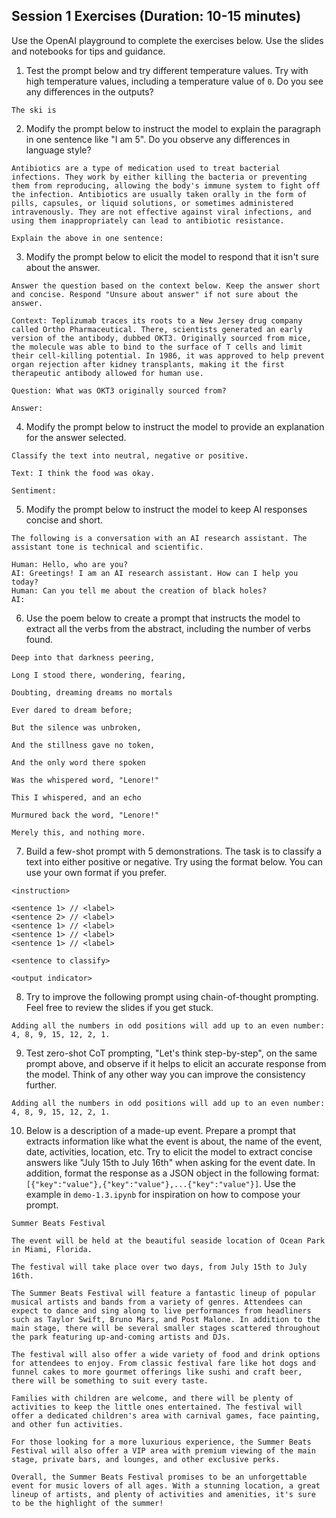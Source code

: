 ## Session 1 Exercises (Duration: 10-15 minutes)

Use the OpenAI playground to complete the exercises below. Use the slides and notebooks for tips and guidance. 

1) Test the prompt below and try different temperature values. Try with high temperature values, including a temperature value of `0`. Do you see any differences in the outputs?

```
The ski is
```

2) Modify the prompt below to instruct the model to explain the paragraph in one sentence like "I am 5". Do you observe any differences in language style?

```
Antibiotics are a type of medication used to treat bacterial infections. They work by either killing the bacteria or preventing them from reproducing, allowing the body's immune system to fight off the infection. Antibiotics are usually taken orally in the form of pills, capsules, or liquid solutions, or sometimes administered intravenously. They are not effective against viral infections, and using them inappropriately can lead to antibiotic resistance. 

Explain the above in one sentence:
```

3) Modify the prompt below to elicit the model to respond that it isn't sure about the answer. 

```
Answer the question based on the context below. Keep the answer short and concise. Respond "Unsure about answer" if not sure about the answer.

Context: Teplizumab traces its roots to a New Jersey drug company called Ortho Pharmaceutical. There, scientists generated an early version of the antibody, dubbed OKT3. Originally sourced from mice, the molecule was able to bind to the surface of T cells and limit their cell-killing potential. In 1986, it was approved to help prevent organ rejection after kidney transplants, making it the first therapeutic antibody allowed for human use.

Question: What was OKT3 originally sourced from?

Answer:
```

4) Modify the prompt below to instruct the model to provide an explanation for the answer selected.

```
Classify the text into neutral, negative or positive.

Text: I think the food was okay.

Sentiment:
```

5) Modify the prompt below to instruct the model to keep AI responses concise and short. 

```
The following is a conversation with an AI research assistant. The assistant tone is technical and scientific.

Human: Hello, who are you?
AI: Greetings! I am an AI research assistant. How can I help you today?
Human: Can you tell me about the creation of black holes?
AI:
```

6) Use the poem below to create a prompt that instructs the model to extract all the verbs from the abstract, including the number of verbs found. 

```
Deep into that darkness peering,

Long I stood there, wondering, fearing,

Doubting, dreaming dreams no mortals

Ever dared to dream before;

But the silence was unbroken,

And the stillness gave no token,

And the only word there spoken

Was the whispered word, "Lenore!"

This I whispered, and an echo

Murmured back the word, "Lenore!"

Merely this, and nothing more.
```

7) Build a few-shot prompt with 5 demonstrations. The task is to classify a text into either positive or negative. Try using the format below. You can use your own format if you prefer.

```
<instruction>

<sentence 1> // <label>
<sentence 2> // <label>
<sentence 1> // <label>
<sentence 1> // <label>
<sentence 1> // <label>

<sentence to classify>

<output indicator>
```

8) Try to improve the following prompt using chain-of-thought prompting. Feel free to review the slides if you get stuck.

```
Adding all the numbers in odd positions will add up to an even number: 4, 8, 9, 15, 12, 2, 1.
```

9) Test zero-shot CoT prompting, "Let's think step-by-step", on the same prompt above, and observe if it helps to elicit an accurate response from the model. Think of any other way you can improve the consistency further.

```
Adding all the numbers in odd positions will add up to an even number: 4, 8, 9, 15, 12, 2, 1.
```

10) Below is a description of a made-up event. Prepare a prompt that extracts information like what the event is about, the name of the event, date, activities, location, etc. Try to elicit the model to extract concise answers like "July 15th to July 16th" when asking for the event date. In addition, format the response as a JSON object in the following format: `[{"key":"value"},{"key":"value"},...{"key":"value"}]`. Use the example in `demo-1.3.ipynb` for inspiration on how to compose your prompt.

```
Summer Beats Festival

The event will be held at the beautiful seaside location of Ocean Park in Miami, Florida.

The festival will take place over two days, from July 15th to July 16th.

The Summer Beats Festival will feature a fantastic lineup of popular musical artists and bands from a variety of genres. Attendees can expect to dance and sing along to live performances from headliners such as Taylor Swift, Bruno Mars, and Post Malone. In addition to the main stage, there will be several smaller stages scattered throughout the park featuring up-and-coming artists and DJs.

The festival will also offer a wide variety of food and drink options for attendees to enjoy. From classic festival fare like hot dogs and funnel cakes to more gourmet offerings like sushi and craft beer, there will be something to suit every taste.

Families with children are welcome, and there will be plenty of activities to keep the little ones entertained. The festival will offer a dedicated children's area with carnival games, face painting, and other fun activities.

For those looking for a more luxurious experience, the Summer Beats Festival will also offer a VIP area with premium viewing of the main stage, private bars, and lounges, and other exclusive perks.

Overall, the Summer Beats Festival promises to be an unforgettable event for music lovers of all ages. With a stunning location, a great lineup of artists, and plenty of activities and amenities, it's sure to be the highlight of the summer!
```